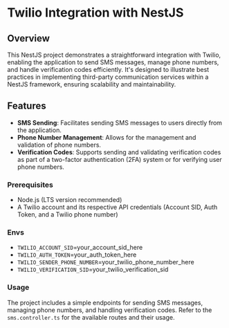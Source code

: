 # Twilio Integration with NestJS

## Overview

This NestJS project demonstrates a straightforward integration with Twilio, enabling the application to send SMS messages, manage phone numbers, and handle verification codes efficiently. It's designed to illustrate best practices in implementing third-party communication services within a NestJS framework, ensuring scalability and maintainability.

## Features

- **SMS Sending**: Facilitates sending SMS messages to users directly from the application.
- **Phone Number Management**: Allows for the management and validation of phone numbers.
- **Verification Codes**: Supports sending and validating verification codes as part of a two-factor authentication (2FA) system or for verifying user phone numbers.

### Prerequisites

- Node.js (LTS version recommended)
- A Twilio account and its respective API credentials (Account SID, Auth Token, and a Twilio phone number)

### Envs

- `TWILIO_ACCOUNT_SID`=your_account_sid_here
- `TWILIO_AUTH_TOKEN`=your_auth_token_here
- `TWILIO_SENDER_PHONE_NUMBER`=your_twilio_phone_number_here
- `TWILIO_VERIFICATION_SID`=your_twilio_verification_sid

### Usage

The project includes a simple endpoints for sending SMS messages, managing phone numbers, and handling verification codes.
Refer to the `sms.controller.ts` for the available routes and their usage.
